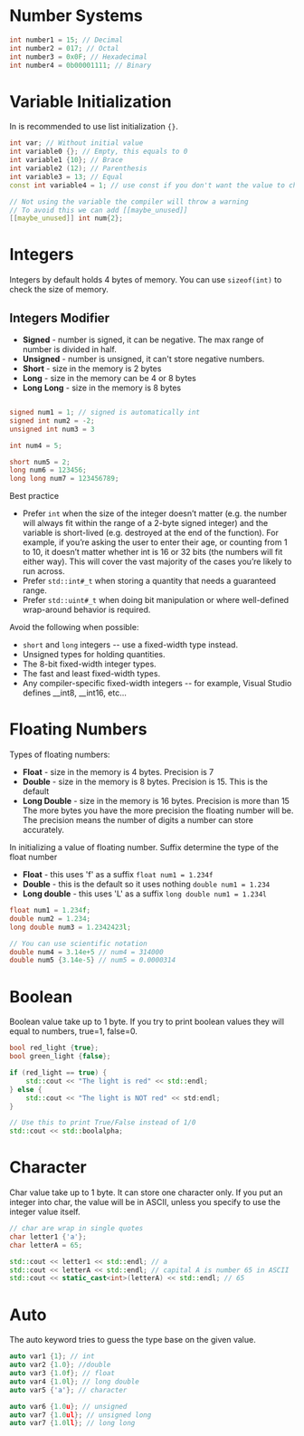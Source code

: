 # Number Systems
```c++
int number1 = 15; // Decimal
int number2 = 017; // Octal
int number3 = 0x0F; // Hexadecimal
int number4 = 0b00001111; // Binary
```

# Variable Initialization
In is recommended to use list initialization `{}`.
```c++
int var; // Without initial value
int variable0 {}; // Empty, this equals to 0
int variable1 {10}; // Brace
int variable2 (12); // Parenthesis
int variable3 = 13; // Equal
const int variable4 = 1; // use const if you don't want the value to change

// Not using the variable the compiler will throw a warning
// To avoid this we can add [[maybe_unused]]
[[maybe_unused]] int num{2};
```

# Integers
Integers by default holds 4 bytes of memory.
You can use `sizeof(int)` to check the size of memory.

## Integers Modifier
- **Signed** - number is signed, it can be negative. The max range of number is divided in half.
- **Unsigned** - number is unsigned, it can't store negative numbers.
- **Short** - size in the memory is 2 bytes
- **Long** - size in the memory can be 4 or 8 bytes
- **Long** **Long** - size in the memory is 8 bytes
```c++

signed num1 = 1; // signed is automatically int
signed int num2 = -2;
unsigned int num3 = 3

int num4 = 5;

short num5 = 2;
long num6 = 123456;
long long num7 = 123456789;
```

Best practice

- Prefer `int` when the size of the integer doesn’t matter (e.g. the number will always fit within the range of a 2-byte signed integer) and the variable is short-lived (e.g. destroyed at the end of the function). For example, if you’re asking the user to enter their age, or counting from 1 to 10, it doesn’t matter whether int is 16 or 32 bits (the numbers will fit either way). This will cover the vast majority of the cases you’re likely to run across.
- Prefer `std::int#_t` when storing a quantity that needs a guaranteed range.
- Prefer `std::uint#_t` when doing bit manipulation or where well-defined wrap-around behavior is required.

Avoid the following when possible:

- `short` and `long` integers -- use a fixed-width type instead.
- Unsigned types for holding quantities.
- The 8-bit fixed-width integer types.
- The fast and least fixed-width types.
- Any compiler-specific fixed-width integers -- for example, Visual Studio defines __int8, __int16, etc…

# Floating Numbers

Types of floating numbers:
- **Float** - size in the memory is 4 bytes. Precision is 7
- **Double** - size in the memory is 8 bytes. Precision is 15. This is the default
- **Long Double** -  size in the memory is 16 bytes. Precision is more than 15
The more bytes you have the more precision the floating number will be. The precision means the number of digits a number can store accurately.

In initializing a value of floating number. Suffix determine the type of the float number
- **Float** - this uses 'f' as a suffix `float num1 = 1.234f` 
- **Double** - this is the default so it uses nothing `double num1 = 1.234` 
- **Long double** - this uses 'L' as a suffix `long double num1 = 1.234l` 
```c++
float num1 = 1.234f;
double num2 = 1.234;
long double num3 = 1.2342423l;

// You can use scientific notation
double num4 = 3.14e+5 // num4 = 314000
double num5 {3.14e-5} // num5 = 0.0000314
```


# Boolean

Boolean value take up to 1 byte. If you try to print boolean values they will equal to numbers, true=1, false=0.

```c++
bool red_light {true};
bool green_light {false};

if (red_light == true) {
	std::cout << "The light is red" << std::endl;
} else {
	std::cout << "The light is NOT red" << std:endl;
}

// Use this to print True/False instead of 1/0
std::cout << std::boolalpha;
```


# Character

Char value take up to 1 byte. It can store one character only. If you put an integer into char, the value will be in ASCII, unless you specify to use the integer value itself.
```c++
// char are wrap in single quotes
char letter1 {'a'};
char letterA = 65;

std::cout << letter1 << std::endl; // a
std::cout << letterA << std::endl; // capital A is number 65 in ASCII
std::cout << static_cast<int>(letterA) << std::endl; // 65
```


# Auto

The auto keyword tries to guess the type base on the given value.
```c++
auto var1 {1}; // int
auto var2 {1.0}; //double
auto var3 {1.0f}; // float
auto var4 {1.0l}; // long double 
auto var5 {'a'}; // character

auto var6 {1.0u}; // unsigned
auto var7 {1.0ul}; // unsigned long
auto var7 {1.0ll}; // long long
```

